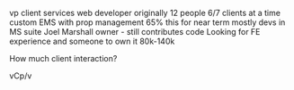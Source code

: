 vp client services
web developer originally
12 people
6/7 clients at a time
custom EMS with prop management
  65% this for near term
mostly devs in MS suite
Joel Marshall owner - still contributes code
Looking for FE experience and someone to own it
80k-140k




How much client interaction?



vCp/v